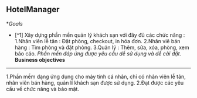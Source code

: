 **HotelManager**
---
**Goals*
- [^1] Xây dựng phần mền quản lý khách sạn với đây đủ các chức năng :
  1.Nhân viên lễ tân : Đặt phòng, checkout, in hóa đơn.
  2.Nhân viê bán hàng : Tìm phòng và đặt phòng.
  3.Quản lý : Thêm, sửa, xóa, phòng, xem báo cáo.
*Phần mền đáp ứng được yêu cầu dễ sử dụng và dễ cài đặt*.
**Business objectives**
---
  1.Phần mềm dạng ứng dụng cho máy tính cá nhân, chỉ có nhân viên lễ tân, nhân viên bán hàng, quản lí khách sạn được sử dụng.
  2.Đạt được các yêu cầu về chức năng và bảo mật.
